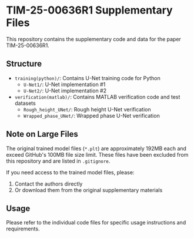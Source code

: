 # TIM-25-00636R1 Supplementary Files

This repository contains the supplementary code and data for the paper TIM-25-00636R1.

## Structure

- `training(python)/`: Contains U-Net training code for Python
  - `U-Net1/`: U-Net implementation #1
  - `U-Net2/`: U-Net implementation #2
- `verification(matlab)/`: Contains MATLAB verification code and test datasets
  - `Rough_height_UNet/`: Rough height U-Net verification
  - `Wrapped_phase_UNet/`: Wrapped phase U-Net verification

## Note on Large Files

The original trained model files (`*.plt`) are approximately 192MB each and exceed GitHub's 100MB file size limit. These files have been excluded from this repository and are listed in `.gitignore`.

If you need access to the trained model files, please:
1. Contact the authors directly
2. Or download them from the original supplementary materials

## Usage

Please refer to the individual code files for specific usage instructions and requirements.
